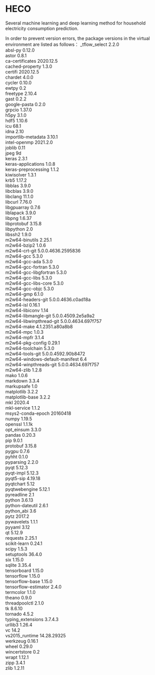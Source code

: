 # HECO
Several machine learning and deep learning method for household electricity consumption prediction.

In order to prevent version errors, the package versions in the virtual environment are listed as follows：
_tflow_select             2.2.0                   
absl-py                   0.12.0           
astor                     0.8.1             
ca-certificates           2020.12.5           
cached-property           1.3.0                   
certifi                   2020.12.5           
chardet                   4.0.0               
cycler                    0.10.0              
ewtpy                     0.2                   
freetype                  2.10.4            
gast                      0.2.2                   
google-pasta              0.2.0             
grpcio                    1.37.0        
h5py                      3.1.0          
hdf5                      1.10.6         
icu                       68.1            
idna                      2.10              
importlib-metadata        3.10.1         
intel-openmp              2021.2.0         
joblib                    0.11             
jpeg                      9d                
keras                     2.3.1        
keras-applications        1.0.8                   
keras-preprocessing       1.1.2            
kiwisolver                1.3.1          
krb5                      1.17.2             
libblas                   3.9.0                  
libcblas                  3.9.0                
libclang                  11.1.0         
libcurl                   7.76.0          
libgpuarray               0.7.6           
liblapack                 3.9.0         
libpng                    1.6.37            
libprotobuf               3.15.8            
libpython                 2.0                 
libssh2                   1.9.0            
m2w64-binutils            2.25.1                       
m2w64-bzip2               1.0.6                    
m2w64-crt-git             5.0.0.4636.2595836            
m2w64-gcc                 5.3.0                     
m2w64-gcc-ada             5.3.0                     
m2w64-gcc-fortran         5.3.0                      
m2w64-gcc-libgfortran     5.3.0                     
m2w64-gcc-libs            5.3.0                     
m2w64-gcc-libs-core       5.3.0                      
m2w64-gcc-objc            5.3.0                        
m2w64-gmp                 6.1.0                       
m2w64-headers-git         5.0.0.4636.c0ad18a         
m2w64-isl                 0.16.1                   
m2w64-libiconv            1.14                     
m2w64-libmangle-git       5.0.0.4509.2e5a9a2            
m2w64-libwinpthread-git   5.0.0.4634.697f757            
m2w64-make                4.1.2351.a80a8b8           
m2w64-mpc                 1.0.3                     
m2w64-mpfr                3.1.4                     
m2w64-pkg-config          0.29.1                      
m2w64-toolchain           5.3.0                       
m2w64-tools-git           5.0.0.4592.90b8472           
m2w64-windows-default-manifest 6.4                         
m2w64-winpthreads-git     5.0.0.4634.697f757             
m2w64-zlib                1.2.8                     
mako                      1.0.6                  
markdown                  3.3.4              
markupsafe                1.0                      
matplotlib                3.2.2                  
matplotlib-base           3.2.2          
mkl                       2020.4         
mkl-service               1.1.2                
msys2-conda-epoch         20160418             
numpy                     1.19.5          
openssl                   1.1.1k             
opt_einsum                3.3.0           
pandas                    0.20.3               
pip                       9.0.1                   
protobuf                  3.15.8         
pygpu                     0.7.6           
pyhht                     0.1.0                 
pyparsing                 2.2.0                
pyqt                      5.12.3        
pyqt-impl                 5.12.3          
pyqt5-sip                 4.19.18        
pyqtchart                 5.12          
pyqtwebengine             5.12.1        
pyreadline                2.1                   
python                    3.6.13         
python-dateutil           2.6.1                 
python_abi                3.6                 
pytz                      2017.2            
pywavelets                1.1.1        
pyyaml                    3.12               
qt                        5.12.9             
requests                  2.25.1           
scikit-learn              0.24.1       
scipy                     1.5.3         
setuptools                36.4.0         
six                       1.15.0         
sqlite                    3.35.4            
tensorboard               1.15.0                  
tensorflow                1.15.0        
tensorflow-base           1.15.0         
tensorflow-estimator      2.4.0          
termcolor                 1.1.0            
theano                    0.9.0           
threadpoolctl             2.1.0          
tk                        8.6.10             
tornado                   4.5.2                
typing_extensions         3.7.4.3               
urllib3                   1.26.4            
vc                        14.2             
vs2015_runtime            14.28.29325       
werkzeug                  0.16.1                 
wheel                     0.29.0              
wincertstore              0.2                
wrapt                     1.12.1          
zipp                      3.4.1           
zlib                      1.2.11         
